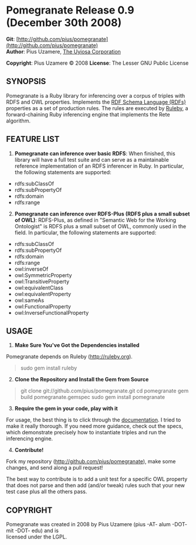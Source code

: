 Pomegranate Release 0.9 (December 30th 2008) 
===================================

**Git**:  [http://github.com/pius/pomegranate](http://github.com/pius/pomegranate)   
**Author**:    Pius Uzamere, [The Uyiosa Corporation](http://www.uyiosa.com)

**Copyright**: Pius Uzamere © 2008
**License**:  The Lesser GNU Public License


SYNOPSIS
--------

Pomegranate is a Ruby library for inferencing over a corpus of triples with RDFS and OWL properties.  Implements the [RDF Schema Language (RDFs)](http://www.w3.org/TR/rdf-schema/) properties as a set of production rules.  The rules are executed by [Ruleby](http://ruleby.org), a forward-chaining Ruby inferencing engine that implements the Rete algorithm.


FEATURE LIST
------------
                                                                              
1. **Pomegranate can inference over basic RDFS**: When finished, this library will have a full test suite and can serve as a maintainable reference implementation of an RDFS inferencer in Ruby.  In particular, the following statements are supported:

*  rdfs:subClassOf
*  rdfs:subPropertyOf
*  rdfs:domain
*  rdfs:range


2.  **Pomegranate can inference over RDFS-Plus (RDFS plus a small subset of OWL)**: RDFS-Plus, as defined in "Semantic Web for the Working Ontologist" is RDFS plus a small subset of OWL, commonly used in the field.  In particular, the following statements are supported:

*  rdfs:subClassOf
*  rdfs:subPropertyOf
*  rdfs:domain
*  rdfs:range
*  owl:inverseOf
*  owl:SymmetricProperty
*  owl:TransitiveProperty
*  owl:equivalentClass
*  owl:equivalentProperty
*  owl:sameAs
*  owl:FunctionalProperty
*  owl:InverseFunctionalProperty


USAGE
-----

1. **Make Sure You've Got the Dependencies installed**

Pomegranate depends on Ruleby (http://ruleby.org).

  > sudo gem install ruleby

2. **Clone the Repository and Install the Gem from Source**

  > git clone git://github.com/pius/pomegranate.git 
  > cd pomegranate
  > gem build pomegranate.gemspec
  > sudo gem install pomegranate


3. **Require the gem in your code, play with it**

For usage, the best thing is to click through the [documentation](http://github.com/pius/pomegranate).  I tried to make it really thorough.  If you need more guidance, check out the specs, which demonstrate precisely how to instantiate triples and run the inferencing engine.


4. **Contribute!**

Fork my repository (http://github.com/pius/pomegranate), make some changes, and send along a pull request!

The best way to contribute is to add a unit test for a specific OWL property that does not parse and then add (and/or tweak) rules such that your new test case plus all the others pass.
                                                                              

COPYRIGHT
---------                                                                 

Pomegranate was created in 2008 by Pius Uzamere (pius -AT- alum -DOT- mit -DOT- edu) and is    
licensed under the LGPL.
